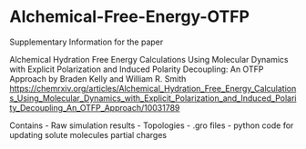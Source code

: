 # Alchemical-Free-Energy-OTFP

Supplementary Information for the paper 

Alchemical Hydration Free Energy Calculations Using Molecular Dynamics with Explicit Polarization 
and Induced Polarity Decoupling: An OTFP Approach
by Braden Kelly and William R. Smith
https://chemrxiv.org/articles/Alchemical_Hydration_Free_Energy_Calculations_Using_Molecular_Dynamics_with_Explicit_Polarization_and_Induced_Polarity_Decoupling_An_OTFP_Approach/10031789

Contains 
    - Raw simulation results
    - Topologies
    - .gro files
    - python code for updating solute molecules partial charges
